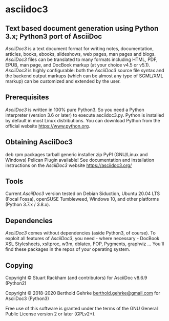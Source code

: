 # asciidoc3
## Text based document generation using Python 3.x; Python3 port of AsciiDoc

*AsciiDoc3* is a text document format for writing notes, documentation, articles, books,
ebooks, slideshows, web pages, man pages and blogs. *AsciiDoc3* files can be translated
to many formats including HTML, PDF, EPUB, man page, and DocBook markup (at your choice v4.5 or v5.1).
*AsciiDoc3* is highly configurable: both the *AsciiDoc3* source file syntax and the backend
output markups (which can be almost any type of SGML/XML markup) can be customized and extended by the user.

## Prerequisites
*AsciiDoc3* is written in 100% pure Python3. So you need a Python interpreter (version 3.6 or later)
to execute asciidoc3.py. Python is installed by default in most Linux distributions. You can download
Python from the official website https://www.python.org.

## Obtaining AsciiDoc3
deb rpm packages tarball generic installer zip PyPI (GNU/Linux and Windows) Pelican Plugin available!
See documentation and installation instructions on the *AsciiDoc3* website https://asciidoc3.org/

## Tools
Current *AsciiDoc3* version tested on Debian Siduction, Ubuntu 20.04 LTS (Focal Fossa),
openSUSE Tumbleweed, Windows 10, and other platforms (Python 3.7.x / 3.8.x).

## Dependencies
*AsciiDoc3* comes without dependencies (aside Python3, of course). To exploit all features of *AsciiDoc3*,
you need - where necessary - DocBook XSL Stylesheets, xsltproc, w3m, dblatex, FOP, Pygments, graphviz ...
You'll find these packages in the repos of your operating system.

## Copying
Copyright © Stuart Rackham (and contributors) for AsciiDoc v8.6.9 (Python2)

Copyright © 2018-2020 Berthold Gehrke <berthold.gehrke@gmail.com> for AsciiDoc3 (Python3)

Free use of this software is granted under the terms of the
GNU General Public License version 2 or later (GPLv2+).
